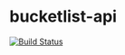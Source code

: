# bucketlist-api
[![Build Status](https://travis-ci.org/zmwas/bucketlist-api.svg?branch=master)](https://travis-ci.org/zmwas/bucketlist-api)
